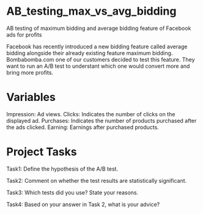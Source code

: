 # AB_testing_max_vs_avg_bidding
AB testing of  maximum bidding and average bidding feature of Facebook ads for profits

Facebook has recently introduced a new bidding feature called average bidding alongside their already existing feature maximum bidding.
Bombabomba.com one of our customers decided to test this feature. They want to run an A/B test to understant which one would convert more and bring more profits.

# Variables

Impression: Ad views.
Clicks: Indicates the number of clicks on the displayed ad.
Purchases: Indicates the number of products purchased after the ads clicked.
Earning: Earnings after purchased products.

# Project Tasks

Task1: Define the hypothesis of the A/B test.

Task2: Comment on whether the test results are statistically significant.

Task3: Which tests did you use? State your reasons.

Task4: Based on your answer in Task 2, what is your advice?
